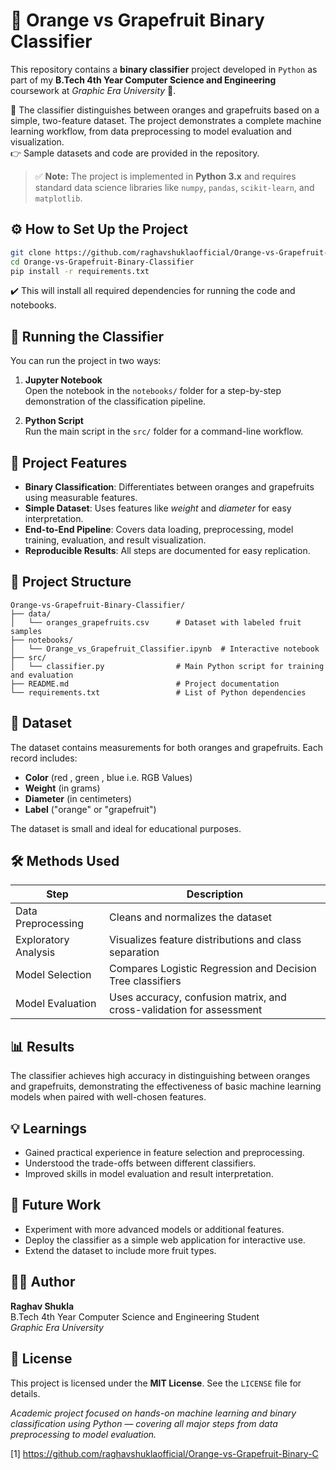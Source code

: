 # 🍊 Orange vs Grapefruit Binary Classifier

This repository contains a **binary classifier** project developed in `Python` as part of my **B.Tech 4th Year Computer Science and Engineering** coursework at *Graphic Era University* 🏫.

📄 The classifier distinguishes between oranges and grapefruits based on a simple, two-feature dataset. The project demonstrates a complete machine learning workflow, from data preprocessing to model evaluation and visualization.  
👉 Sample datasets and code are provided in the repository.

> ✅ **Note:** The project is implemented in **Python 3.x** and requires standard data science libraries like `numpy`, `pandas`, `scikit-learn`, and `matplotlib`.

## ⚙️ How to Set Up the Project

```bash
git clone https://github.com/raghavshuklaofficial/Orange-vs-Grapefruit-Binary-Classifier.git
cd Orange-vs-Grapefruit-Binary-Classifier
pip install -r requirements.txt
```

✔️ This will install all required dependencies for running the code and notebooks.

## 🚀 Running the Classifier

You can run the project in two ways:

1. **Jupyter Notebook**  
   Open the notebook in the `notebooks/` folder for a step-by-step demonstration of the classification pipeline.

2. **Python Script**  
   Run the main script in the `src/` folder for a command-line workflow.

## 🧩 Project Features

- **Binary Classification**: Differentiates between oranges and grapefruits using measurable features.
- **Simple Dataset**: Uses features like *weight* and *diameter* for easy interpretation.
- **End-to-End Pipeline**: Covers data loading, preprocessing, model training, evaluation, and result visualization.
- **Reproducible Results**: All steps are documented for easy replication.

## 📁 Project Structure

```plaintext
Orange-vs-Grapefruit-Binary-Classifier/
├── data/
│   └── oranges_grapefruits.csv      # Dataset with labeled fruit samples
├── notebooks/
│   └── Orange_vs_Grapefruit_Classifier.ipynb  # Interactive notebook
├── src/
│   └── classifier.py                # Main Python script for training and evaluation
├── README.md                        # Project documentation
└── requirements.txt                 # List of Python dependencies
```

## 🧪 Dataset

The dataset contains measurements for both oranges and grapefruits. Each record includes:

- **Color** (red , green , blue i.e. RGB Values)
- **Weight** (in grams)
- **Diameter** (in centimeters)
- **Label** ("orange" or "grapefruit")

The dataset is small and ideal for educational purposes.

## 🛠️ Methods Used

| **Step**                | **Description**                                                                 |
|-------------------------|---------------------------------------------------------------------------------|
| Data Preprocessing      | Cleans and normalizes the dataset                                               |
| Exploratory Analysis    | Visualizes feature distributions and class separation                           |
| Model Selection         | Compares Logistic Regression and Decision Tree classifiers                      |
| Model Evaluation        | Uses accuracy, confusion matrix, and cross-validation for assessment            |

## 📊 Results

The classifier achieves high accuracy in distinguishing between oranges and grapefruits, demonstrating the effectiveness of basic machine learning models when paired with well-chosen features.

## 💡 Learnings

- Gained practical experience in feature selection and preprocessing.
- Understood the trade-offs between different classifiers.
- Improved skills in model evaluation and result interpretation.

## 🚀 Future Work

- Experiment with more advanced models or additional features.
- Deploy the classifier as a simple web application for interactive use.
- Extend the dataset to include more fruit types.

## 👨‍💻 Author

**Raghav Shukla**  
B.Tech 4th Year Computer Science and Engineering Student  
*Graphic Era University*

## 📄 License

This project is licensed under the **MIT License**. See the `LICENSE` file for details.

*Academic project focused on hands-on machine learning and binary classification using Python — covering all major steps from data preprocessing to model evaluation.*

[1] https://github.com/raghavshuklaofficial/Orange-vs-Grapefruit-Binary-C
